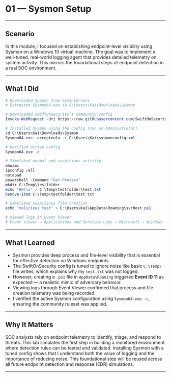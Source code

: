 # 01 — Sysmon Setup

---

## Scenario

In this module, I focused on establishing endpoint-level visibility using Sysmon on a Windows 10 virtual machine. The goal was to implement a well-tuned, real-world logging agent that provides detailed telemetry on system activity. This mirrors the foundational steps of endpoint detection in a real SOC environment.

---

## What I Did

```powershell
# Downloaded Sysmon from Sysinternals
# Extracted Sysmon64.exe to C:\Users\Kai\Downloads\Sysmon

# Downloaded SwiftOnSecurity’s community config
Invoke-WebRequest -Uri https://raw.githubusercontent.com/SwiftOnSecurity/sysmon-config/master/sysmonconfig-export.xml -OutFile sysmonconfig.xml

# Installed Sysmon using the config (ran as Administrator)
cd C:\Users\Kai\Downloads\Sysmon
Sysmon64.exe -accepteula -i C:\Users\Kai\sysmonconfig.xml

# Verified active config
Sysmon64.exe -c

# Simulated normal and suspicious activity
whoami
ipconfig /all
notepad
powershell -Command "Get-Process"
mkdir C:\Temp\testfolder
echo "Hello" > C:\Temp\testfolder\test.txt
Remove-Item C:\Temp\testfolder\test.txt

# Simulated suspicious file creation
echo "malicious test" > C:\Users\Kai\AppData\Roaming\svchost.ps1

# Viewed logs in Event Viewer
# Event Viewer → Applications and Services Logs → Microsoft → Windows → Sysmon → Operational
```

---

## What I Learned

- Sysmon provides deep process and file-level visibility that is essential for effective detection on Windows endpoints.
- The SwiftOnSecurity config is tuned to ignore noise like basic `C:\Temp\` file writes, which explains why my `test.txt` was not logged.
- However, creating a `.ps1` file in `AppData\Roaming` triggered **Event ID 11** as expected — a realistic mimic of adversary behavior.
- Viewing logs through Event Viewer confirmed that process and file creation telemetry was being recorded.
- I verified the active Sysmon configuration using `Sysmon64.exe -c`, ensuring the community ruleset was applied.

---

## Why It Matters

SOC analysts rely on endpoint telemetry to identify, triage, and respond to threats. This lab simulates the first step in building a monitored environment where detection rules can be tested and validated. Installing Sysmon with a tuned config shows that I understand both the value of logging and the importance of reducing noise. This foundational step will be reused across all future endpoint detection and response (EDR) simulations.
    
---
